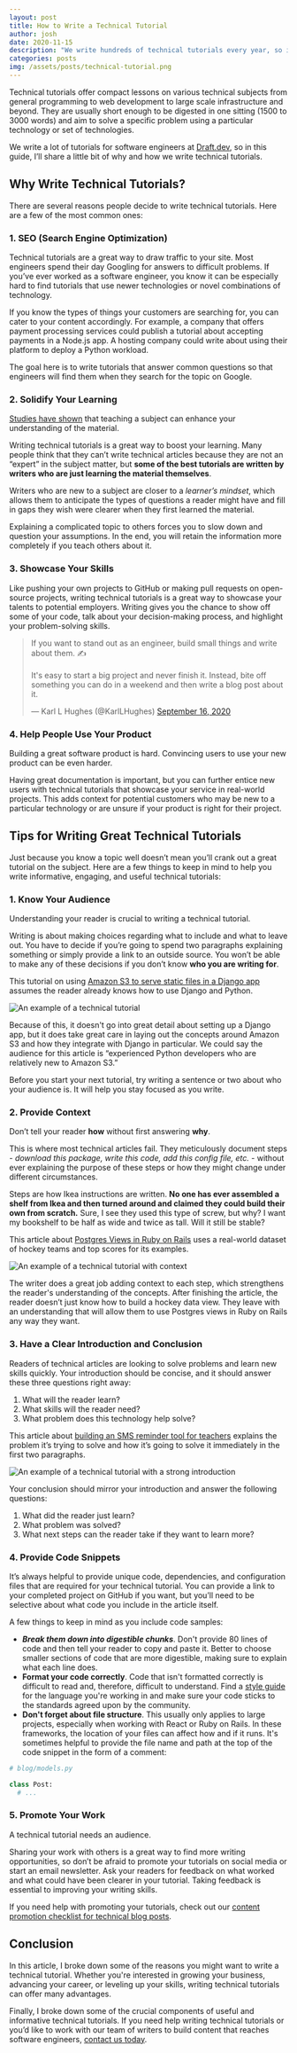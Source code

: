 ```yaml
---
layout: post
title: How to Write a Technical Tutorial
author: josh
date: 2020-11-15
description: "We write hundreds of technical tutorials every year, so in this post, we've collected some of our top tips for writing great software development tutorials."
categories: posts
img: /assets/posts/technical-tutorial.png
---
```


Technical tutorials offer compact lessons on various technical subjects from general programming to web development to large scale infrastructure and beyond. They are usually short enough to be digested in one sitting (1500 to 3000 words) and aim to solve a specific problem using a particular technology or set of technologies.

We write a lot of tutorials for software engineers at [Draft.dev](https://draft.dev), so in this guide, I’ll share a little bit of why and how we write technical tutorials.

<!-- signup -->

## Why Write Technical Tutorials?
There are several reasons people decide to write technical tutorials. Here are a few of the most common ones:

### 1. SEO (Search Engine Optimization)
Technical tutorials are a great way to draw traffic to your site. Most engineers spend their day Googling for answers to difficult problems. If you’ve ever worked as a software engineer, you know it can be especially hard to find tutorials that use newer technologies or novel combinations of technology.

If you know the types of things your customers are searching for, you can cater to your content accordingly. For example, a company that offers payment processing services could publish a tutorial about accepting payments in a Node.js app. A hosting company could write about using their platform to deploy a Python workload.

The goal here is to write tutorials that answer common questions so that engineers will find them when they search for the topic on Google.

### 2. Solidify Your Learning
[Studies have shown](https://onlinelibrary.wiley.com/doi/abs/10.1002/acp.3410?campaign=wolearlyview) that teaching a subject can enhance your understanding of the material.

Writing technical tutorials is a great way to boost your learning. Many people think that they can’t write technical articles because they are not an “expert” in the subject matter, but **some of the best tutorials are written by writers who are just learning the material themselves**.

Writers who are new to a subject are closer to a _learner’s mindset_, which allows them to anticipate the types of questions a reader might have and fill in gaps they wish were clearer when they first learned the material.

Explaining a complicated topic to others forces you to slow down and question your assumptions. In the end, you will retain the information more completely if you teach others about it.

### 3. Showcase Your Skills
Like pushing your own projects to GitHub or making pull requests on open-source projects, writing technical tutorials is a great way to showcase your talents to potential employers. Writing gives you the chance to show off some of your code, talk about your decision-making process, and highlight your problem-solving skills.

<blockquote class="twitter-tweet"><p lang="en" dir="ltr">If you want to stand out as an engineer, build small things and write about them. ✍️<br><br>It&#39;s easy to start a big project and never finish it. Instead, bite off something you can do in a weekend and then write a blog post about it.</p>&mdash; Karl L Hughes (@KarlLHughes) <a href="https://twitter.com/KarlLHughes/status/1306221716356706305?ref_src=twsrc%5Etfw">September 16, 2020</a></blockquote> <script async src="https://platform.twitter.com/widgets.js" charset="utf-8"></script>

### 4. Help People Use Your Product
Building a great software product is hard. Convincing users to use your new product can be even harder.

Having great documentation is important, but you can further entice new users with technical tutorials that showcase your service in real-world projects. This adds context for potential customers who may be new to a particular technology or are unsure if your product is right for their project.

## Tips for Writing Great Technical Tutorials
Just because you know a topic well doesn’t mean you’ll crank out a great tutorial on the subject. Here are a few things to keep in mind to help you write informative, engaging, and useful technical tutorials:

### 1. Know Your Audience
Understanding your reader is crucial to writing a technical tutorial.

Writing is about making choices regarding what to include and what to leave out. You have to decide if you’re going to spend two paragraphs explaining something or simply provide a link to an outside source. You won’t be able to make any of these decisions if you don’t know **who you are writing for**.

This tutorial on using [Amazon S3 to serve static files in a Django app](https://www.caktusgroup.com/blog/2014/11/10/Using-Amazon-S3-to-store-your-Django-sites-static-and-media-files/) assumes the reader already knows how to use Django and Python.

![An example of a technical tutorial](https://i.imgur.com/2PnnvcY.png)

Because of this, it doesn't go into great detail about setting up a Django app, but it does take great care in laying out the concepts around Amazon S3 and how they integrate with Django in particular. We could say the audience for this article is “experienced Python developers who are relatively new to Amazon S3.”

Before you start your next tutorial, try writing a sentence or two about who your audience is. It will help you stay focused as you write.

### 2. Provide Context
Don’t tell your reader **how** without first answering **why**.

This is where most technical articles fail. They meticulously document steps - *download this package, write this code, add this config file, etc.* - without ever explaining the purpose of these steps or how they might change under different circumstances.

Steps are how Ikea instructions are written. **No one has ever assembled a shelf from Ikea and then turned around and claimed they could build their own from scratch.** Sure, I see they used this type of screw, but why? I want my bookshelf to be half as wide and twice as tall. Will it still be stable?

This article about [Postgres Views in Ruby on Rails](https://pganalyze.com/blog/materialized-views-ruby-rails) uses a real-world dataset of hockey teams and top scores for its examples.

![An example of a technical tutorial with context](https://i.imgur.com/b1fHQat.png)

The writer does a great job adding context to each step, which strengthens the reader's understanding of the concepts. After finishing the article, the reader doesn’t just know how to build a hockey data view. They leave with an understanding that will allow them to use Postgres views in Ruby on Rails any way they want.

### 3. Have a Clear Introduction and Conclusion
Readers of technical articles are looking to solve problems and learn new skills quickly. Your introduction should be concise, and it should answer these three questions right away:

1. What will the reader learn?
2. What skills will the reader need?
3. What problem does this technology help solve?

This article about [building an SMS reminder tool for teachers](https://www.nexmo.com/blog/2020/06/04/build-an-sms-reminder-tool-for-teachers-using-google-classroom-dr) explains the problem it’s trying to solve and how it’s going to solve it immediately in the first two paragraphs.

![An example of a technical tutorial with a strong introduction](https://i.imgur.com/3IPpy1R.png)

Your conclusion should mirror your introduction and answer the following questions:

1. What did the reader just learn?
2. What problem was solved?
3. What next steps can the reader take if they want to learn more?

### 4. Provide Code Snippets
It’s always helpful to provide unique code, dependencies, and configuration files that are required for your technical tutorial. You can provide a link to your completed project on GitHub if you want, but you’ll need to be selective about what code you include in the article itself.

A few things to keep in mind as you include code samples:

- ***Break them down into digestible chunks***. Don't provide 80 lines of code and then tell your reader to copy and paste it. Better to choose smaller sections of code that are more digestible, making sure to explain what each line does.
- **Format your code correctly**. Code that isn't formatted correctly is difficult to read and, therefore, difficult to understand. Find a [style guide](https://draft.dev/learn/posts/styleguide) for the language you're working in and make sure your code sticks to the standards agreed upon by the community.
- **Don't forget about file structure**. This usually only applies to large projects, especially when working with React or Ruby on Rails. In these frameworks, the location of your files can affect how and if it runs. It's sometimes helpful to provide the file name and path at the top of the code snippet in the form of a comment:

```Python
# blog/models.py

class Post:
  # ...
```

### 5. Promote Your Work
A technical tutorial needs an audience.

Sharing your work with others is a great way to find more writing opportunities, so don’t be afraid to promote your tutorials on social media or start an email newsletter. Ask your readers for feedback on what worked and what could have been clearer in your tutorial. Taking feedback is essential to improving your writing skills.

If you need help with promoting your tutorials, check out our [content promotion checklist for technical blog posts](https://draft.dev/learn/posts/promotion).

## Conclusion
In this article, I broke down some of the reasons you might want to write a technical tutorial. Whether you're interested in growing your business, advancing your career, or leveling up your skills, writing technical tutorials can offer many advantages.

Finally, I broke down some of the crucial components of useful and informative technical tutorials. If you need help writing technical tutorials or you’d like to work with our team of writers to build content that reaches software engineers, [contact us today](https://draft.dev/#call).

